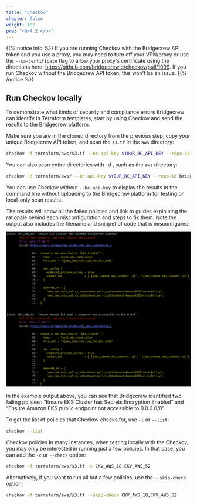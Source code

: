 ```yaml
---
title: "Checkov"
chapter: false
weight: 102
pre: "<b>4.2 </b>"
---
```


{{% notice info %}}
If you are running Checkov with the Bridgecrew API token and you use a proxy, you may need to turn off your VPN/proxy or use the `--ca-certificate` flag to allow your proxy's certificate using the directions here: https://github.com/bridgecrewio/checkov/pull/1099. If you run Checkov without the Bridgecrew API token, this won't be an issue.
{{% /notice %}}

## Run Checkov locally

To demonstrate what kinds of security and compliance errors Bridgecrew can identify in Terraform templates, start by using Checkov and send the results to the Bridgecrew platform.

Make sure you are in the cloned directory from the previous step, copy your unique Bridgecrew API token, and scan the `s3.tf` in the `aws` directory:

```bash
checkov -f terraform/aws/s3.tf --bc-api-key $YOUR_BC_API_KEY --repo-id bridgecrewio/s3
```

You can also scan entire directories with -d <path>, such as the `aws` directory:

```bash
checkov -d terraform/aws/ --bc-api-key $YOUR_BC_API_KEY --repo-id bridgecrewio/awsterragoat
```

You can use Checkov without `--bc-api-key` to display the results in the command line without uploading to the Bridgecrew platform for testing or local-only scan results.

The results will show all the failed policies and link to guides explaining the rationale behind each misconfiguration and steps to fix them. Note the output also includes the filename and snippet of code that is misconfigured:

![Checkov scan results](./images/checkov_terragoat.png "Checkov scan results of the TerraGoat repository")

In the example output above, you can see that Bridgecrew identified two failing policies: “Ensure EKS Cluster has Secrets Encryption Enabled” and “Ensure Amazon EKS public endpoint not accessible to 0.0.0.0/0”.

To get the list of policies that Checkov checks for, use `-l` or `--list`:

```bash
checkov --list
```

Checkov policies
In many instances, when testing locally with the Checkov, you may only be interested in running just a few policies. In that case, you can add the `-c` or `--check` option:

```bash
checkov -f terraform/aws/s3.tf -c CKV_AWS_18,CKV_AWS_52
```

Alternatively, if you want to run all but a few policies, use the `--skip-check` option:

```bash
checkov -f terraform/aws/s3.tf --skip-check CKV_AWS_18,CKV_AWS_52
```